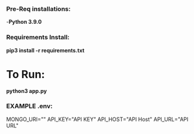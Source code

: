 ### Pre-Req installations:
-**Python 3.9.0**

### Requirements Install:
**pip3 install -r requirements.txt**

# To Run:
**python3 app.py**



### EXAMPLE .env:

MONGO_URI="<MONGO URI HERE>"
API_KEY="API KEY"
API_HOST="API Host"
API_URL="API URL"
